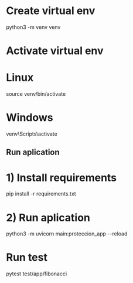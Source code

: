# Create virtual env
python3 -m venv venv

# Activate virtual env

# Linux
source venv/bin/activate

# Windows
venv\Scripts\activate


## Run aplication
# 1) Install requirements
pip install -r requirements.txt
# 2) Run aplication

python3 -m uvicorn main:proteccion_app --reload


# Run test 

pytest test/app/fibonacci